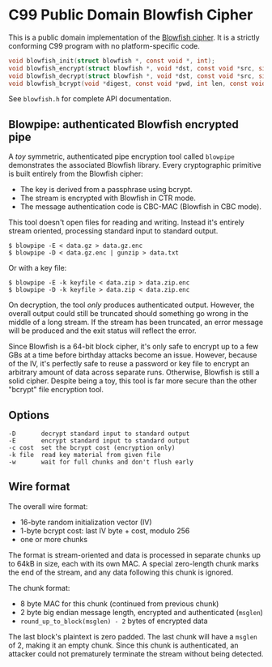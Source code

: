 # C99 Public Domain Blowfish Cipher

This is a public domain implementation of the [Blowfish cipher][bfsh].
It is a strictly conforming C99 program with no platform-specific code.

~~~c
void blowfish_init(struct blowfish *, const void *, int);
void blowfish_encrypt(struct blowfish *, void *dst, const void *src, size_t);
void blowfish_decrypt(struct blowfish *, void *dst, const void *src, size_t);
void blowfish_bcrypt(void *digest, const void *pwd, int len, const void *salt, int cost);
~~~

See `blowfish.h` for complete API documentation.

## Blowpipe: authenticated Blowfish encrypted pipe

A *toy* symmetric, authenticated pipe encryption tool called `blowpipe`
demonstrates the associated Blowfish library. Every cryptographic
primitive is built entirely from the Blowfish cipher:

* The key is derived from a passphrase using bcrypt.
* The stream is encrypted with Blowfish in CTR mode.
* The message authentication code is CBC-MAC (Blowfish in CBC mode).

This tool doesn't open files for reading and writing. Instead it's
entirely stream oriented, processing standard input to standard output.

    $ blowpipe -E < data.gz > data.gz.enc
    $ blowpipe -D < data.gz.enc | gunzip > data.txt

Or with a key file:

    $ blowpipe -E -k keyfile < data.zip > data.zip.enc
    $ blowpipe -D -k keyfile > data.zip < data.zip.enc

On decryption, the tool *only* produces authenticated output. However,
the overall output could still be truncated should something go wrong in
the middle of a long stream. If the stream has been truncated, an error
message will be produced and the exit status will reflect the error.

Since Blowfish is a 64-bit block cipher, it's only safe to encrypt up to
a few GBs at a time before birthday attacks become an issue. However,
because of the IV, it's perfectly safe to reuse a password or key file
to encrypt an arbitrary amount of data across separate runs. Otherwise,
Blowfish is still a solid cipher. Despite being a toy, this tool is far
more secure than the other "bcrypt" file encryption tool.

## Options

    -D       decrypt standard input to standard output
    -E       encrypt standard input to standard output
    -c cost  set the bcrypt cost (encryption only)
    -k file  read key material from given file
    -w       wait for full chunks and don't flush early

## Wire format

The overall wire format:

* 16-byte random initialization vector (IV)
* 1-byte bcrypt cost: last IV byte + cost, modulo 256
* one or more chunks

The format is stream-oriented and data is processed in separate chunks
up to 64kB in size, each with its own MAC. A special zero-length chunk
marks the end of the stream, and any data following this chunk is
ignored.

The chunk format:

* 8 byte MAC for this chunk (continued from previous chunk)
* 2 byte big endian message length, encrypted and authenticated (`msglen`)
* `round_up_to_block(msglen) - 2` bytes of encrypted data

The last block's plaintext is zero padded. The last chunk will have a
`msglen` of 2, making it an empty chunk. Since this chunk is
authenticated, an attacker could not prematurely terminate the stream
without being detected.


[bfsh]: https://www.schneier.com/academic/blowfish/
